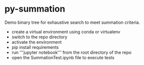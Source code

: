 # py-summation
Demo binary tree for exhaustive search to meet summation criteria.

* create a virtual environment using conda or virtualenv
* switch to the repo directory
* activate the environment 
* pip install requirements
* run '''jupyter notebook''' from the root directory of the repo
* open the SummationTest.ipynb file to execute tests
